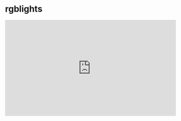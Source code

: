 # rgblights
<iframe width="560" height="315" src="https://www.youtube.com/embed/LXyipKAUpEs" frameborder="0" allow="autoplay; encrypted-media" allowfullscreen></iframe>

